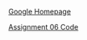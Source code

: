 [Google Homepage](https://www.google.com "Google's Homepage")

[Assignment 06 Code](https://github.com/eldonsdata/IntroToProg-Python-Mod06/blob/master/Assignment06.py)

